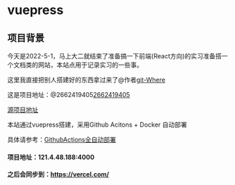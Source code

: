 # vuepress

## 项目背景

今天是2022-5-1，马上大二就结束了准备搞一下前端(React方向)的实习准备搭一个文档类的网站，本站点用于记录实习的一些事。

这里我直接把别人搭建好的东西拿过来了@作者[git-Where](https://github.com/git-Where)

这是项目地址：@2662419405[2662419405](https://github.com/2662419405/vuepress_admin)

[源项目地址](https://github.com/git-Where/vuepress_base)

本站通过vuepress搭建，采用Github Acitons + Docker 自动部署

具体请参考：[GithubActions全自动部署](https://blog.code520.com.cn/posts/23304.html)

#### 项目地址：121.4.48.188:4000

#### 之后会同步到：https://vercel.com/
